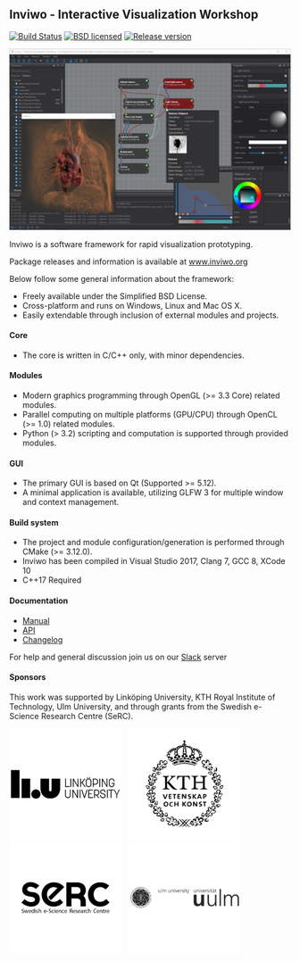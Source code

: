 ## Inviwo - Interactive Visualization Workshop

[![Build Status](http://jenkins.inviwo.org:8080/buildStatus/icon?job=inviwo-pub/master)](http://jenkins.inviwo.org:8080/job/inviwo-pub/job/master/) [![BSD licensed](https://img.shields.io/badge/license-BSD-blue.svg?maxAge=2592000)](https://github.com/inviwo/inviwo/blob/master/LICENSE)
[![Release version](https://img.shields.io/github/release/inviwo/inviwo.svg?maxAge=86400)](https://github.com/inviwo/inviwo/releases/latest)

<div class="inviwo-screenshot">

![](docs/images/inviwo-screenshot.png)

</div>

Inviwo is a software framework for rapid visualization prototyping.

Package releases and information is available at www.inviwo.org

Below follow some general information about the framework:

 - Freely available under the Simplified BSD License.
 - Cross-platform and runs on Windows, Linux and Mac OS X.
 - Easily extendable through inclusion of external modules and projects.

#### Core
 - The core is written in C/C++ only, with minor dependencies.

#### Modules
 - Modern graphics programming through OpenGL (>= 3.3 Core) related modules.
 - Parallel computing on multiple platforms (GPU/CPU) through OpenCL (>= 1.0) related modules.
 - Python (> 3.2) scripting and computation is supported through provided modules.

#### GUI
 - The primary GUI is based on Qt (Supported >= 5.12).
 - A minimal application is available, utilizing GLFW 3 for multiple window and context management.

#### Build system
 - The project and module configuration/generation is performed through CMake (>= 3.12.0).
 - Inviwo has been compiled in Visual Studio 2017, Clang 7, GCC 8, XCode 10
 - C++17 Required

#### Documentation
  - [Manual](https://github.com/inviwo/inviwo/wiki/Manual)
  - [API](https://inviwo.github.io/inviwo/doc/)
  - [Changelog](/CHANGELOG.md)

For help and general discussion join us on our [Slack](https://join.slack.com/t/inviwo/shared_invite/enQtNTc2Nzc2NDQwNzIxLWM0N2VlYmNiZGU2MThiY2I5MGMwZTc3NzI2MjRkODg2M2NmMzRlYjRhNjU3YzUwNGQ1OWE0ZGE1NTAwZGU2YzI) server

#### Sponsors
This work was supported by Linköping University,  KTH Royal Institute of Technology, Ulm University, and through grants from the Swedish e-Science Research Centre (SeRC).

<a href='http://www.liu.se'><img src="docs/images/liu-600x600.png" width="200" style="margin-right:10px;"></a>
<a href='http://www.kth.se'><img src="docs/images/kth-600x600.png" width="200" style="margin-right:10px;"></a>
<a href='http://e-science.se'><img src="docs/images/serc-600x600.png" width="200" style="margin-right:10px;"></a>
<a href='http://www.uni-ulm.de/en/'><img src="docs/images/uulm-600x600.png" width="200" style="margin-right:10px;"></a>

